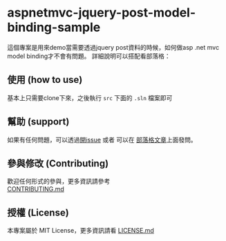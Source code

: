 ﻿# aspnetmvc-jquery-post-model-binding-sample

這個專案是用來demo當需要透過jquery post資料的時候，如何做asp .net mvc model binding才不會有問題。
詳細說明可以搭配看部落格：

## 使用 (how to use)

基本上只需要clone下來，之後執行 `src` 下面的 `.sln` 檔案即可

## 幫助 (support)

如果有任何問題，可以透過[開issue](https://github.com/alantsai/mhat-common-boilerplate-repo/issues/new) 或者 可以在 [部落格文章](http://to.alantsai.net/20170929-blog)上面發問。

## 參與修改 (Contributing)

歡迎任何形式的參與，更多資訊請參考  
[CONTRIBUTING.md](CONTRIBUTING.md)

## 授權 (License)

本專案屬於 MIT License，更多資訊請看 [LICENSE.md](LICENSE.md)
